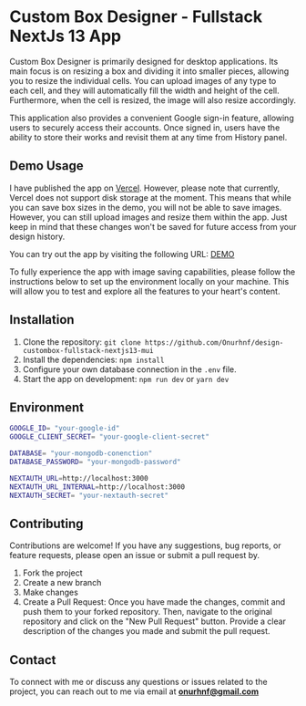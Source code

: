 # Custom Box Designer - Fullstack NextJs 13 App

Custom Box Designer is primarily designed for desktop applications. Its main focus is on resizing a box and dividing it into smaller pieces, allowing you to resize the individual cells. You can upload images of any type to each cell, and they will automatically fill the width and height of the cell. Furthermore, when the cell is resized, the image will also resize accordingly.

This application also provides a convenient Google sign-in feature, allowing users to securely access their accounts. Once signed in, users have the ability to store their works and revisit them at any time from History panel.

## Demo Usage

I have published the app on [Vercel](https://vercel.com/). However, please note that currently, Vercel does not support disk storage at the moment. This means that while you can save box sizes in the demo, you will not be able to save images. However, you can still upload images and resize them within the app. Just keep in mind that these changes won't be saved for future access from your design history.

You can try out the app by visiting the following URL: [DEMO](https://design-custombox-fullstack-nextjs13-mui.vercel.app)

To fully experience the app with image saving capabilities, please follow the instructions below to set up the environment locally on your machine. This will allow you to test and explore all the features to your heart's content.

## Installation

1. Clone the repository: `git clone https://github.com/Onurhnf/design-custombox-fullstack-nextjs13-mui`
2. Install the dependencies: `npm install`
3. Configure your own database connection in the `.env` file.
4. Start the app on development: `npm run dev` or `yarn dev`

## Environment

```bash
GOOGLE_ID= "your-google-id"
GOOGLE_CLIENT_SECRET= "your-google-client-secret"

DATABASE= "your-mongodb-conenction"
DATABASE_PASSWORD= "your-mongodb-password"

NEXTAUTH_URL=http://localhost:3000
NEXTAUTH_URL_INTERNAL=http://localhost:3000
NEXTAUTH_SECRET= "your-nextauth-secret"
```

## Contributing

Contributions are welcome! If you have any suggestions, bug reports, or feature requests, please open an issue or submit a pull request by.

1. Fork the project
2. Create a new branch
3. Make changes
4. Create a Pull Request: Once you have made the changes, commit and push them to your forked repository. Then, navigate to the original repository and click on the "New Pull Request" button. Provide a clear description of the changes you made and submit the pull request.

## Contact

To connect with me or discuss any questions or issues related to the project, you can reach out to me via email at **onurhnf@gmail.com**
